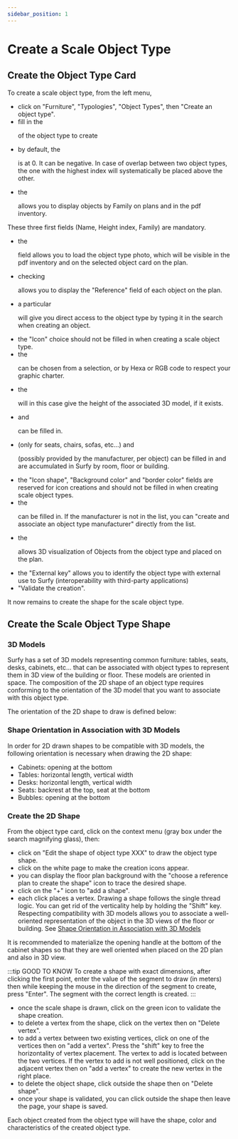 ```yaml
---
sidebar_position: 1
---
```

# Create a Scale Object Type

## Create the Object Type Card

<Youtube code="lA3Lex8lm1k"/>

To create a scale object type, from the left menu,

-	click on "Furniture", "Typologies", "Object Types", then "Create an object type".
-	fill in the <P code="itemType:name" /> of the object type to create
-	by default, the <P code="itemType:zIndex" /> is at 0. It can be negative. In case of overlap between two object types, the one with the highest index will systematically be placed above the other.
-	the <P code="itemType:itemTypeFamily" /> allows you to display objects by Family on plans and in the pdf inventory.

These three first fields (Name, Height index, Family) are mandatory.

-	the <P code="itemType:picture" /> field allows you to load the object type photo, which will be visible in the pdf inventory and on the selected object card on the plan.
-	checking <P code="itemType:displayItemReferenceInMap" /> allows you to display the "Reference" field of each object on the plan.
-	a particular <P code="itemType:code" /> will give you direct access to the object type by typing it in the search when creating an object.
-	the "Icon" choice should not be filled in when creating a scale object type.
-	the <P code="itemType:color" /> can be chosen from a selection, or by Hexa or RGB code to respect your graphic charter.
-	the <P code="itemType:height" /> will in this case give the height of the associated 3D model, if it exists.
-	<P code="itemType:description" /> and <P code="itemType:price" /> can be filled in.
-	<P code="itemType:seatsCount" /> (only for seats, chairs, sofas, etc...) and <P code="itemType:carbonFootprint" /> (possibly provided by the manufacturer, per object) can be filled in and are accumulated in Surfy by room, floor or building.
-	the "Icon shape", "Background color" and "border color" fields are reserved for icon creations and should not be filled in when creating scale object types.
-	the <P code="itemType:manufacturer" /> can be filled in. If the manufacturer is not in the list, you can "create and associate an object type manufacturer" directly from the list.
-	the <P code="itemType:object3dModel" /> allows 3D visualization of Objects from the object type and placed on the plan.
-	the "External key" allows you to identify the object type with external use to Surfy (interoperability with third-party applications)
-	"Validate the creation".

It now remains to create the shape for the scale object type.

## Create the Scale Object Type Shape

### 3D Models
Surfy has a set of 3D models representing common furniture: tables, seats, desks, cabinets, etc... that can be associated with object types to represent them in 3D view of the building or floor.
These models are oriented in space. The composition of the 2D shape of an object type requires conforming to the orientation of the 3D model that you want to associate with this object type. 

The orientation of the 2D shape to draw is defined below:

### Shape Orientation in Association with 3D Models

In order for 2D drawn shapes to be compatible with 3D models, the following orientation is necessary when drawing the 2D shape:
-   Cabinets: opening at the bottom
-   Tables: horizontal length, vertical width
-   Desks: horizontal length, vertical width
-   Seats: backrest at the top, seat at the bottom
-   Bubbles: opening at the bottom

### Create the 2D Shape

From the object type card, click on the context menu (gray box under the search magnifying glass), then:

-	click on "Edit the shape of object type XXX" to draw the object type shape.
-   click on the white page to make the creation icons appear.
-	you can display the floor plan background with the "choose a reference plan to create the shape" icon to trace the desired shape.
-   click on the "+" icon to "add a shape".
-   each click places a vertex. Drawing a shape follows the single thread logic. You can get rid of the verticality help by holding the "Shift" key. Respecting compatibility with 3D models allows you to associate a well-oriented representation of the object in the 3D views of the floor or building. See [Shape Orientation in Association with 3D Models](/en/docs/tutorials/objects/itemtype/types-d-objet-a-l-echelle/create#shape-orientation-in-association-with-3d-models)

It is recommended to materialize the opening handle at the bottom of the cabinet shapes so that they are well oriented when placed on the 2D plan and also in 3D view.

:::tip GOOD TO KNOW
To create a shape with exact dimensions, after clicking the first point, enter the value of the segment to draw (in meters) then while keeping the mouse in the direction of the segment to create, press "Enter". The segment with the correct length is created.
:::

-	once the scale shape is drawn, click on the green icon to validate the shape creation.
-	to delete a vertex from the shape, click on the vertex then on "Delete vertex".
-	to add a vertex between two existing vertices, click on one of the vertices then on "add a vertex". Press the "shift" key to free the horizontality of vertex placement. The vertex to add is located between the two vertices. If the vertex to add is not well positioned, click on the adjacent vertex then on "add a vertex" to create the new vertex in the right place.
-	to delete the object shape, click outside the shape then on "Delete shape".
-	once your shape is validated, you can click outside the shape then leave the page, your shape is saved.

Each object created from the object type will have the shape, color and characteristics of the created object type.